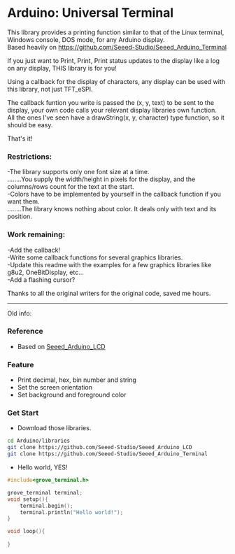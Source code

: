 # Arduino: Universal Terminal        
This library provides a printing function similar to that of the Linux terminal, Windows console, DOS mode, for any Arduino display.             
Based heavily on https://github.com/Seeed-Studio/Seeed_Arduino_Terminal              

If you just want to Print, Print, Print status updates to the display like a log on any display, THIS library is for you!

Using a callback for the display of characters, any display can be used with this library, not just TFT_eSPI.         

The callback funtion you write is passed the (x, y, text) to be sent to the display, your own code calls your relevant display libraries own function.          
All the ones I've seen have a drawString(x, y, character) type function, so it should be easy.          

That's it! 

### Restrictions:
-The library supports only one font size at a time.          
........You supply the width/height in pixels for the display, and the columns/rows count for the text at the start.          
-Colors have to be implemented by yourself in the callback function if you want them.             
........The library knows nothing about color. It deals only with text and its position.               



### Work remaining:          
-Add the callback!       
-Write some callback functions for several graphics libraries.                   
-Update this readme with the examples for a few graphics libraries like g8u2, OneBitDisplay, etc...                  
-Add a flashing cursor?         

Thanks to all the original writers for the original code, saved me hours.
________________                  
Old info:

### Reference
- Based on [Seeed_Arduino_LCD](https://github.com/Seeed-Studio/Seeed_Arduino_LCD)

### Feature
- Print decimal, hex, bin number and string
- Set the screen orientation
- Set background and foreground color

### Get Start
- Download those libraries.
```bash
cd Arduino/libraries
git clone https://github.com/Seeed-Studio/Seeed_Arduino_LCD
git clone https://github.com/Seeed-Studio/Seeed_Arduino_Terminal
```

- Hello world, YES!
```C++
#include<grove_terminal.h>

grove_terminal terminal;
void setup(){
    terminal.begin();
    terminal.println("Hello world!");
}

void loop(){
    
}
```
